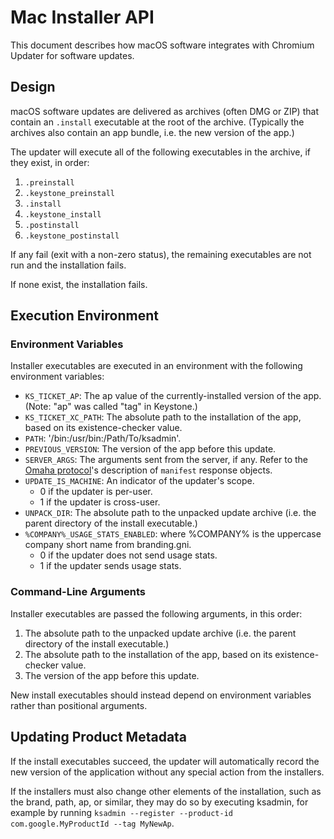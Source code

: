 # Mac Installer API
This document describes how macOS software integrates with Chromium Updater for
software updates.

## Design
macOS software updates are delivered as archives (often DMG or ZIP) that contain
an `.install` executable at the root of the archive. (Typically the archives
also contain an app bundle, i.e. the new version of the app.)

The updater will execute all of the following executables in the archive, if
they exist, in order:

1. `.preinstall`
2. `.keystone_preinstall`
3. `.install`
4. `.keystone_install`
5. `.postinstall`
6. `.keystone_postinstall`

If any fail (exit with a non-zero status), the remaining executables are not
run and the installation fails.

If none exist, the installation fails.

## Execution Environment

### Environment Variables
Installer executables are executed in an environment with the following
environment variables:

-   `KS_TICKET_AP`: The ap value of the currently-installed version of the app.
 (Note: "ap" was called "tag" in Keystone.)
-   `KS_TICKET_XC_PATH`: The absolute path to the installation of the app, based
 on its existence-checker value.
-   `PATH`: '/bin:/usr/bin:/Path/To/ksadmin'.
-   `PREVIOUS_VERSION`: The version of the app before this update.
-   `SERVER_ARGS`: The arguments sent from the server, if any. Refer to
 the [Omaha protocol](protocol_3_1.md)'s description of `manifest` response
 objects.
-   `UPDATE_IS_MACHINE`: An indicator of the updater's scope.
    -   0 if the updater is per-user.
    -   1 if the updater is cross-user.
-   `UNPACK_DIR`: The absolute path to the unpacked update archive (i.e. the
 parent directory of the install executable.)
-   `%COMPANY%_USAGE_STATS_ENABLED`: where %COMPANY% is the uppercase company
    short name from branding.gni.
    -   0 if the updater does not send usage stats.
    -   1 if the updater sends usage stats.

### Command-Line Arguments
Installer executables are passed the following arguments, in this order:

1. The absolute path to the unpacked update archive (i.e. the parent directory
of the install executable.)
2. The absolute path to the installation of the app, based on its
existence-checker value.
3. The version of the app before this update.

New install executables should instead depend on environment variables rather
than positional arguments.

## Updating Product Metadata
If the install executables succeed, the updater will automatically record the
new version of the application without any special action from the installers.

If the installers must also change other elements of the installation, such as
the brand, path, ap, or similar, they may do so by executing ksadmin, for
example by running
`ksadmin --register --product-id com.google.MyProductId --tag MyNewAp`.
